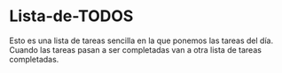 # Lista-de-TODOS

Esto es una lista de tareas sencilla en la que ponemos las tareas del día. Cuando las tareas pasan a ser completadas van a otra lista
de tareas completadas.
